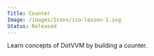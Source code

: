 ```yaml
---
Title: Counter
Image: /images/Icons/ico-lesson-1.svg
Status: Released
---
```


Learn concepts of DotVVM by building a counter.